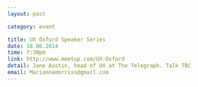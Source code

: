 ```yaml
---
layout: post

category: event

title: UX Oxford Speaker Series
date: 18.06.2014
time: 7:30pm
link: http://www.meetup.com/UX-Oxford
detail: Jane Austin, head of UX at The Telegraph. Talk TBC
email: Mariannamorriss@gmail.com
---
```

